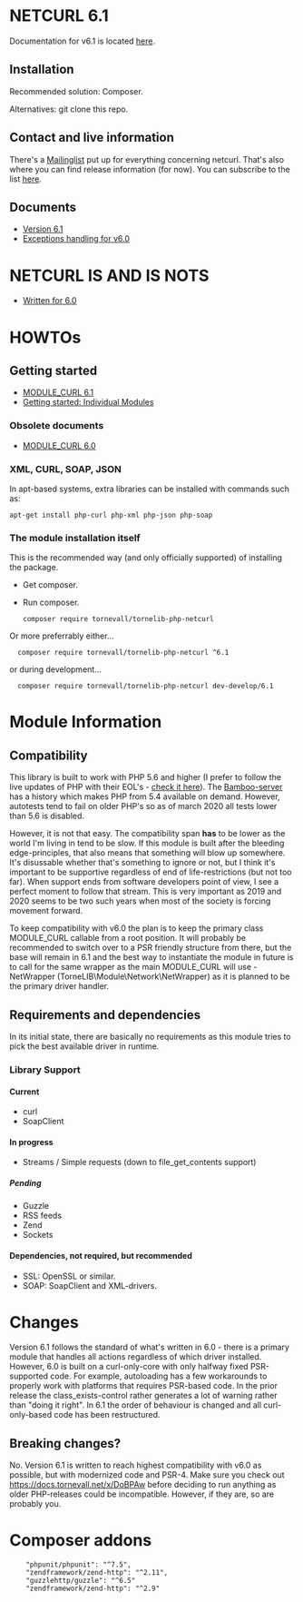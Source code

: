# NETCURL 6.1

Documentation for v6.1 is located [here](https://docs.tornevall.net/display/TORNEVALL/NETCURLv6.1).

## Installation

Recommended solution: Composer.

Alternatives: git clone this repo.

## Contact and live information

There's a [Mailinglist](https://lists.tornevall.net/pipermail/netcurl/) put up for everything concerning netcurl. That's also where you can find release information (for now). You can subscribe to the list [here](https://lists.tornevall.net/mailman/listinfo/netcurl).

## Documents

* [Version 6.1](https://docs.tornevall.net/display/TORNEVALL/NETCURLv6.1)
* [Exceptions handling for v6.0](https://docs.tornevall.net/x/EgCNAQ)

# NETCURL IS AND IS NOTS

* [Written for 6.0](https://docs.tornevall.net/x/GQCsAQ)

# HOWTOs

## Getting started

* [MODULE_CURL 6.1](https://docs.tornevall.net/display/TORNEVALL/NETCURLv6.1)
* [Getting started: Individual Modules](https://docs.tornevall.net/x/EAB4Aw)

### Obsolete documents

* [MODULE_CURL 6.0](https://docs.tornevall.net/x/EoBiAQ)


### XML, CURL, SOAP, JSON

In apt-based systems, extra libraries can be installed with commands such as:

`apt-get install php-curl php-xml php-json php-soap`


### The module installation itself

This is the recommended way (and only officially supported) of installing the package.

* Get composer.
* Run composer.

      composer require tornevall/tornelib-php-netcurl
      
Or more preferrably either...

      composer require tornevall/tornelib-php-netcurl ^6.1 

or during development...
      
      composer require tornevall/tornelib-php-netcurl dev-develop/6.1 


# Module Information

## Compatibility

This library is built to work with PHP 5.6 and higher (I prefer to follow the live updates of PHP with their EOL's - [check it here](https://www.php.net/supported-versions.php)). The [Bamboo-server](https://bamboo.tornevall.net) has a history which makes PHP from 5.4 available on demand. However, autotests tend to fail on older PHP's so as of march 2020 all tests lower than 5.6 is disabled.

However, it is not that easy. The compatibility span **has** to be lower as the world I'm living in tend to be slow. If this module is built after the bleeding edge-principles, that also means that something will blow up somewhere. It's disussable whether that's something to ignore or not, but I think it's important to be supportive regardless of end of life-restrictions (but not too far). When support ends from software developers point of view, I see a perfect moment to follow that stream. This is very important as 2019 and 2020 seems to be two such years when most of the society is forcing movement forward. 

To keep compatibility with v6.0 the plan is to keep the primary class MODULE_CURL callable from a root position. It will probably be recommended to switch over to a PSR friendly structure from there, but the base will remain in 6.1 and the best way to instantiate the module in future is to call for the same wrapper as the main MODULE_CURL will use - NetWrapper (TorneLIB\Module\Network\NetWrapper) as it is planned to be the primary driver handler.

## Requirements and dependencies
  
In its initial state, there are basically no requirements as this module tries to pick the best available driver in runtime.

### Library Support

#### Current

* curl
* SoapClient

#### In progress

* Streams / Simple requests (down to file_get_contents support)

##### Pending

* Guzzle
* RSS feeds
* Zend
* Sockets

#### Dependencies, not required, but recommended

* SSL: OpenSSL or similar.
* SOAP: SoapClient and XML-drivers.

# Changes

Version 6.1 follows the standard of what's written in 6.0 - there is a primary module that handles all actions regardless of which driver installed. However, 6.0 is built on a curl-only-core with only halfway fixed PSR-supported code. For example, autoloading has a few workarounds to properly work with platforms that requires PSR-based code. In the prior release the class_exists-control rather generates a lot of warning rather than "doing it right". In 6.1 the order of behaviour is changed and all curl-only-based code has been restructured.

## Breaking changes?

No. Version 6.1 is written to reach highest compatibility with v6.0 as possible, but with modernized code and PSR-4. Make sure you check out https://docs.tornevall.net/x/DoBPAw before deciding to run anything as older PHP-releases could be incompatible. However, if they are, so are probably you.

# Composer addons

        "phpunit/phpunit": "^7.5",
        "zendframework/zend-http": "^2.11",
        "guzzlehttp/guzzle": "^6.5"
        "zendframework/zend-http": "^2.9"
